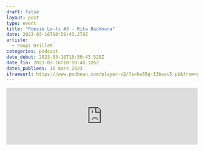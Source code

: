 ```yaml
---
draft: false
layout: post
type: event
title: "Poésie Lo-fi #3 - Rita Baddoura"
date: 2023-03-16T10:50:43.278Z
artiste:
  - Paupi Drillet
categories: podcast
date_debut: 2023-03-16T10:50:43.528Z
date_fin: 2023-03-16T10:50:48.326Z
dates_publiees: 16 mars 2023
iframeurl: https://www.podbean.com/player-v2/?i=kw65q-13baec5-pb&from=pb6admin&share=1&download=1&rtl=0&fonts=Arial&skin=1&font-color=auto&logo_link=episode_page&btn-skin=7
---
```

<iframe title="Poésie Lo-fi #3 - Rita Baddoura" allowtransparency="true" style="border: none; min-width: min(100%, 430px);" scrolling="no" data-name="pb-iframe-player" src="https://www.podbean.com/player-v2/?i=kw65q-13baec5-pb&from=pb6admin&share=1&download=1&rtl=0&fonts=Arial&skin=1&font-color=auto&logo_link=episode_page&btn-skin=7" width="100%" height="150"></iframe>